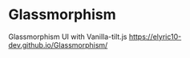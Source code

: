# Glassmorphism
Glassmorphism UI with Vanilla-tilt.js
https://elyric10-dev.github.io/Glassmorphism/
